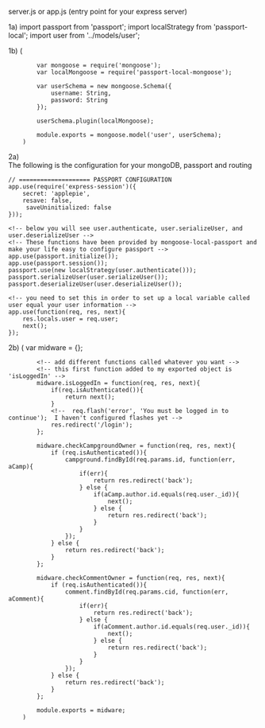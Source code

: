 server.js or app.js (entry point for your express server)

1a)
    <!--you need to import passport and passport-local to deal with authenticating a user with username and password-->
    import passport from 'passport';
    import localStrategy from 'passport-local';
    import user from '../models/user'; <!-- important to import your user class -->
    
1b)
        (
            <!--Make a user class like this one -->
            <!--It is very important that you use passport-local-mongoose as it gives you a set of methods to register a new user,-->
            <!--as well as easily provide authentication functionality to passport so you don't have to.-->
            
            var mongoose = require('mongoose');
            var localMongoose = require('passport-local-mongoose');
            
            var userSchema = new mongoose.Schema({
                username: String,
                password: String
            });
            
            userSchema.plugin(localMongoose);
            
            module.exports = mongoose.model('user', userSchema);
        )

2a)    
    The following is the configuration for your mongoDB, passport and routing
    
    // ==================== PASSPORT CONFIGURATION
    app.use(require('express-session')({
        secret: 'applepie',
        resave: false,
         saveUninitialized: false
    }));
    
    <!-- below you will see user.authenticate, user.serializeUser, and user.deserializeUser -->
    <!-- These functions have been provided by mongoose-local-passport and make your life easy to configure passport -->
    app.use(passport.initialize());
    app.use(passport.session());
    passport.use(new localStrategy(user.authenticate()));
    passport.serializeUser(user.serializeUser());
    passport.deserializeUser(user.deserializeUser());
    
    <!-- you need to set this in order to set up a local variable called user equal your user information -->
    app.use(function(req, res, next){
        res.locals.user = req.user;
        next();
    });
    
2b)
        (
            <!-- Make a middleware class like this one -->
            <!-- This is what your middleware is going to look like so you can make sure a user is logged in for every step -->
            var midware = {};
            
            <!-- add different functions called whatever you want -->
            <!-- this first function added to my exported object is 'isLoggedIn' -->
            midware.isLoggedIn = function(req, res, next){
                if(req.isAuthenticated()){
                    return next();
                }
                <!--  req.flash('error', 'You must be logged in to continue');  I haven't configured flashes yet -->
                res.redirect('/login');
            };
            
            midware.checkCampgroundOwner = function(req, res, next){
                if (req.isAuthenticated()){
                    campground.findById(req.params.id, function(err, aCamp){
                        if(err){
                            return res.redirect('back');
                        } else {
                            if(aCamp.author.id.equals(req.user._id)){
                                next();
                            } else {
                                return res.redirect('back');
                            }
                        }
                    });
                } else {
                    return res.redirect('back');
                }
            };
            
            midware.checkCommentOwner = function(req, res, next){
                if (req.isAuthenticated()){
                    comment.findById(req.params.cid, function(err, aComment){
                        if(err){
                            return res.redirect('back');
                        } else {
                            if(aComment.author.id.equals(req.user._id)){
                                next();
                            } else {
                                return res.redirect('back');
                            }
                        }
                    });
                } else {
                    return res.redirect('back');
                }
            };
            
            module.exports = midware;
        )